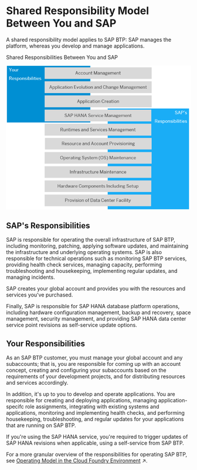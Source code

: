 <!-- loio898509dd6f1346448d5057f4dc6b8b30 -->

# Shared Responsibility Model Between You and SAP

A shared responsibility model applies to SAP BTP: SAP manages the platform, whereas you develop and manage applications.

  
  
<a name="loio898509dd6f1346448d5057f4dc6b8b30__fig_sgf_zrw_42b"/>Shared Responsibilities Between You and SAP

 ![](images/sap_cp_lm_shared_responsibility_model_e94f81a.png "Shared Responsibilities Between You and SAP") 



<a name="loio898509dd6f1346448d5057f4dc6b8b30__section_yhq_pxx_32b"/>

## SAP's Responsibilities

SAP is responsible for operating the overall infrastructure of SAP BTP, including monitoring, patching, applying software updates, and maintaining the infrastructure and underlying operating systems. SAP is also responsible for technical operations such as monitoring SAP BTP services, providing health check services, managing capacity, performing troubleshooting and housekeeping, implementing regular updates, and managing incidents.

SAP creates your global account and provides you with the resources and services you've purchased.

Finally, SAP is responsible for SAP HANA database platform operations, including hardware configuration management, backup and recovery, space management, security management, and providing SAP HANA data center service point revisions as self-service update options.



<a name="loio898509dd6f1346448d5057f4dc6b8b30__section_dcf_zxx_32b"/>

## Your Responsibilities

As an SAP BTP customer, you must manage your global account and any subaccounts; that is, you are responsible for coming up with an account concept, creating and configuring your subaccounts based on the requirements of your development projects, and for distributing resources and services accordingly.

In addition, it's up to you to develop and operate applications. You are responsible for creating and deploying applications, managing application-specifc role assignments, integrating with existing systems and applications, monitoring and implementing health checks, and performing housekeeping, troubleshooting, and regular updates for your applications that are running on SAP BTP.

If you're using the SAP HANA service, you're required to trigger updates of SAP HANA revisions when applicable, using a self-service from SAP BTP.

For a more granular overview of the responsibilities for operating SAP BTP, see [Operating Model in the Cloud Foundry Environment](https://help.sap.com/viewer/65de2977205c403bbc107264b8eccf4b/Cloud/en-US/de55b6e9aaa749ffbb8122c8f1097a34.html "This operating model clearly defines the separation of tasks between the operator and the customer during all phases of an integration project.") :arrow_upper_right:.

